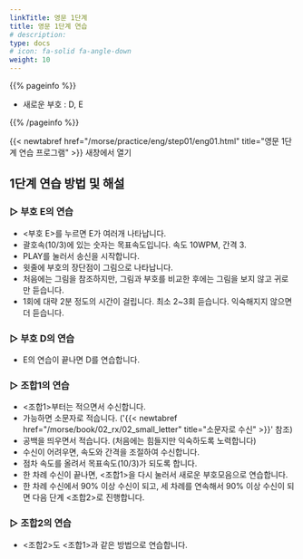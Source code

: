```yaml
---
linkTitle: 영문 1단계
title: 영문 1단계 연습
# description: 
type: docs
# icon: fa-solid fa-angle-down
weight: 10
---
```


{{% pageinfo %}}

* 새로운 부호 : D, E

{{% /pageinfo %}}


{{< newtabref href="/morse/practice/eng/step01/eng01.html" title="영문 1단계 연습 프로그램" >}} 새창에서 열기

## 1단계 연습 방법 및 해설

### ▷ 부호 E의 연습
- <부호 E>를 누르면 E가 여러개 나타납니다.<br>
- 괄호속(10/3)에 있는 숫자는 목표속도입니다. 속도 10WPM, 간격 3.<br>
- PLAY를 눌러서 송신을 시작합니다.<br>
- 윗줄에 부호의 장단점이 그림으로 나타납니다.<br>
- 처음에는 그림을 참조하지만, 그림과 부호를 비교한 후에는 그림을 보지 않고 귀로만 듣습니다.<br>
- 1회에 대략 2분 정도의 시간이 걸립니다. 최소 2~3회 듣습니다. 익숙해지지 않으면 더 듣습니다.<br>

### ▷ 부호 D의 연습
- E의 연습이 끝나면 D를 연습합니다.<br>

### ▷ 조합1의 연습
- <조합1>부터는 적으면서 수신합니다.<br>
- 가능하면 소문자로 적습니다. ('{{< newtabref href="/morse/book/02_rx/02_small_letter" title="소문자로 수신" >}}' 참조)<br>
- 공백을 띄우면서 적습니다. (처음에는 힘들지만 익숙하도록 노력합니다)<br>
- 수신이 어려우면, 속도와 간격을 조절하여 수신합니다.<br>
- 점차 속도를 올려서 목표속도(10/3)가 되도록 합니다.<br>
- 한 차례 수신이 끝나면, <조합1>을 다시 눌러서 새로운 부호모음으로 연습합니다.<br>
- 한 차례 수신에서 90% 이상 수신이 되고, 세 차례를 연속해서 90% 이상 수신이 되면 다음 단계 <조합2>로 진행합니다.<br>

### ▷ 조합2의 연습
- <조합2>도 <조합1>과 같은 방법으로 연습합니다.<br>


